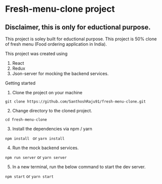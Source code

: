 # Fresh-menu-clone project

## Disclaimer, this is only for eductional purpose.

This project is soley built for eductional purpose. This project is 50% clone of fresh menu (Food ordering application in India). 

This project was created using 

1. React
2. Redux
3. Json-server for mocking the backend services.

Getting started

1. Clone the project on your machine

`git clone https://github.com/SanthoshRaju91/fresh-menu-clone.git`

2. Change directory to the cloned project.

`cd fresh-menu-clone`

3. Install the dependencies via npm / yarn

`npm install ` or `yarn install`

4. Run the mock backend services.

`npm run server` or `yarn server`

5. In a new terminal, run the below command to start the dev server.

`npm start` or `yarn start`
